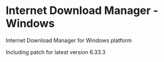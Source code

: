 # Internet Download Manager - Windows
Internet Download Manager for Windows platform

Including patch for latest version 6.33.3
